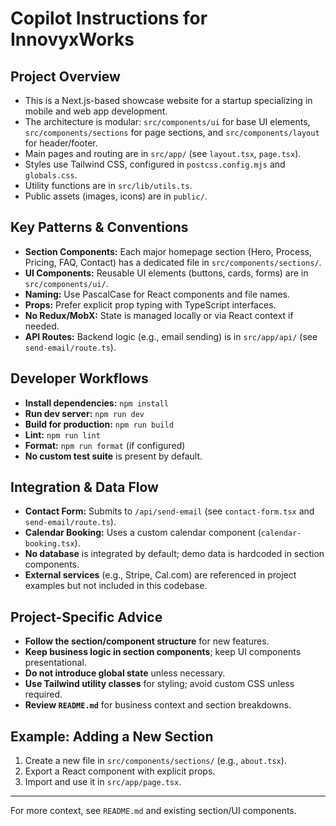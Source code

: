 # Copilot Instructions for InnovyxWorks

## Project Overview

- This is a Next.js-based showcase website for a startup specializing in mobile and web app development.
- The architecture is modular: `src/components/ui` for base UI elements, `src/components/sections` for page sections, and `src/components/layout` for header/footer.
- Main pages and routing are in `src/app/` (see `layout.tsx`, `page.tsx`).
- Styles use Tailwind CSS, configured in `postcss.config.mjs` and `globals.css`.
- Utility functions are in `src/lib/utils.ts`.
- Public assets (images, icons) are in `public/`.

## Key Patterns & Conventions

- **Section Components:** Each major homepage section (Hero, Process, Pricing, FAQ, Contact) has a dedicated file in `src/components/sections/`.
- **UI Components:** Reusable UI elements (buttons, cards, forms) are in `src/components/ui/`.
- **Naming:** Use PascalCase for React components and file names.
- **Props:** Prefer explicit prop typing with TypeScript interfaces.
- **No Redux/MobX:** State is managed locally or via React context if needed.
- **API Routes:** Backend logic (e.g., email sending) is in `src/app/api/` (see `send-email/route.ts`).

## Developer Workflows

- **Install dependencies:** `npm install`
- **Run dev server:** `npm run dev`
- **Build for production:** `npm run build`
- **Lint:** `npm run lint`
- **Format:** `npm run format` (if configured)
- **No custom test suite** is present by default.

## Integration & Data Flow

- **Contact Form:** Submits to `/api/send-email` (see `contact-form.tsx` and `send-email/route.ts`).
- **Calendar Booking:** Uses a custom calendar component (`calendar-booking.tsx`).
- **No database** is integrated by default; demo data is hardcoded in section components.
- **External services** (e.g., Stripe, Cal.com) are referenced in project examples but not included in this codebase.

## Project-Specific Advice

- **Follow the section/component structure** for new features.
- **Keep business logic in section components**; keep UI components presentational.
- **Do not introduce global state** unless necessary.
- **Use Tailwind utility classes** for styling; avoid custom CSS unless required.
- **Review `README.md`** for business context and section breakdowns.

## Example: Adding a New Section

1. Create a new file in `src/components/sections/` (e.g., `about.tsx`).
2. Export a React component with explicit props.
3. Import and use it in `src/app/page.tsx`.

---

For more context, see `README.md` and existing section/UI components.
